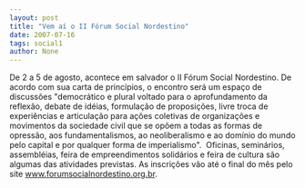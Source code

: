 ```yaml
---
layout: post
title: "Vem aí o II Fórum Social Nordestino"
date: 2007-07-16
tags: social1
author: None
---
```

De 2 a 5 de agosto, acontece em salvador o&nbsp;II F&oacute;rum Social Nordestino. De acordo com sua carta de princ&iacute;pios, o encontro ser&aacute; um espa&ccedil;o de discuss&otilde;es &quot;democr&aacute;tico e plural voltado para o aprofundamento da reflex&atilde;o, debate de id&eacute;ias, formula&ccedil;&atilde;o de proposi&ccedil;&otilde;es, livre troca de experi&ecirc;ncias e articula&ccedil;&atilde;o para a&ccedil;&otilde;es coletivas de organiza&ccedil;&otilde;es e movimentos da sociedade civil que se op&otilde;em a todas as formas de opress&atilde;o, aos fundamentalismos, ao neoliberalismo e ao dom&iacute;nio do mundo pelo capital e por qualquer forma de imperialismo&quot;.&nbsp;
Oficinas, semin&aacute;rios, assembl&eacute;ias, feira de empreendimentos solid&aacute;rios e feira de cultura s&atilde;o algumas das atividades previstas. As inscri&ccedil;&otilde;es v&atilde;o at&eacute; o final do m&ecirc;s pelo site www.forumsocialnordestino.org.br. 